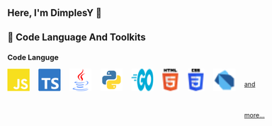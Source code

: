 ## Here, I'm DimplesY 👋

## 🚀 Code Language And Toolkits

### Code Languge

<p style="display:flex; gap: 20px; line-height:70px">
  <img src="./assets/js.svg" width="50" height="50" />
  <img src="./assets/ts.svg" width="50" height="50" />
  <img src="./assets/java.svg" width="50" height="50" />
  <img src="./assets/python.svg" width="50" height="50" />
  <img src="./assets/go.svg" width="50" height="50" />
  <img src="./assets/html-5.svg" width="50" height="50" />
  <img src="./assets/css-3.svg" width="50" height="50" />
  <img src="./assets/dart.svg" width="50" height="50" />
  <a href="https://dimples.top/">and more... </a>
</p>
